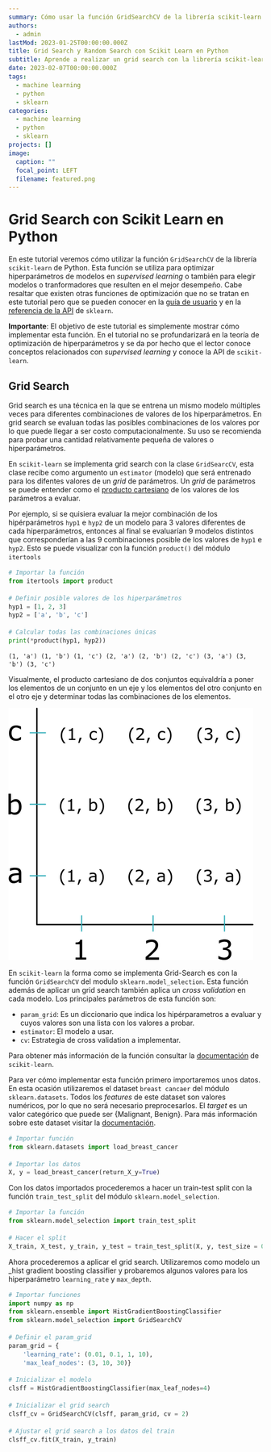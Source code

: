 ```yaml
---
summary: Cómo usar la función GridSearchCV de la librería scikit-learn.
authors:
  - admin
lastMod: 2023-01-25T00:00:00.000Z
title: Grid Search y Random Search con Scikit Learn en Python
subtitle: Aprende a realizar un grid search con la librería scikit-learn.
date: 2023-02-07T00:00:00.000Z
tags:
  - machine learning
  - python
  - sklearn
categories:
  - machine learning
  - python
  - sklearn
projects: []
image:
  caption: ""
  focal_point: LEFT
  filename: featured.png
---
```


# Grid Search con Scikit Learn en Python

En este tutorial veremos cómo utilizar la función `GridSearchCV` de la librería `scikit-learn` de Python. Esta función se utiliza para optimizar hiperparámetros de modelos en _supervised learning_ o también para elegir modelos o tranformadores que resulten en el mejor desempeño. Cabe resaltar que existen otras funciones de optimización que no se tratan en este tutorial pero que se pueden conocer en la [guía de usuario](https://scikit-learn.org/stable/modules/classes.html#hyper-parameter-optimizers) y en la [referencia de la API](https://scikit-learn.org/stable/modules/classes.html#hyper-parameter-optimizers) de `sklearn`.

**Importante**: El objetivo de este tutorial es simplemente mostrar cómo implementar esta función. En el tutorial no se profundarizará en la teoría de optimización de hiperparámetros y se da por hecho que el lector conoce conceptos relacionados con _supervised learning_ y conoce la API de `scikit-learn`.

## Grid Search

Grid search es una técnica en la que se entrena un mismo modelo múltiples veces para diferentes combinaciones de valores de los hiperparámetros. En grid search se evaluan todas las posibles combinaciones de los valores por lo que puede llegar a ser costo computacionalmente. Su uso se recomienda para probar una cantidad relativamente pequeña de valores o hiperparámetros.

En `scikit-learn` se implementa grid search con la clase `GridSearcCV`, esta clase recibe como argumento un `estimator` (modelo) que será entrenado para los difentes valores de un _grid_ de parámetros. Un _grid_ de parámetros se puede entender como el [producto cartesiano](https://es.wikipedia.org/wiki/Producto_cartesiano) de los valores de los parámetros a evaluar. 

Por ejemplo, si se quisiera evaluar la mejor combinación de los hipérparámetros `hyp1` e `hyp2` de un modelo para 3 valores diferentes de cada hiperparámetros, entonces al final se evaluarían 9 modelos distintos que corresponderían a las 9 combinaciones posible de los valores de `hyp1` e `hyp2`. Esto se puede visualizar con la función `product()` del módulo `itertools`


```python
# Importar la función
from itertools import product

# Definir posible valores de los hiperparámetros
hyp1 = [1, 2, 3]
hyp2 = ['a', 'b', 'c']

# Calcular todas las combinaciones únicas
print(*product(hyp1, hyp2))
```

    (1, 'a') (1, 'b') (1, 'c') (2, 'a') (2, 'b') (2, 'c') (3, 'a') (3, 'b') (3, 'c')


Visualmente, el producto cartesiano de dos conjuntos equivaldría a poner los elementos de un conjunto en un eje y los elementos del otro conjunto en el otro eje y determinar todas las combinaciones de los elementos.

![png](featured.png)


En `scikit-learn` la forma como se implementa Grid-Search es con la función `GridSearchCV` del modulo `sklearn.model_selection`. Esta función además de aplicar un grid search también aplica un _cross validation_ en cada modelo. Los principales parámetros de esta función son:
- `param_grid`: Es un diccionario que indica los hipérparametros a evaluar y cuyos valores son una lista con los valores a probar.
- `estimator`: El modelo a usar.
- `cv`: Estrategia de cross validation a implementar.

Para obtener más información de la función consultar la [documentación](https://scikit-learn.org/stable/modules/generated/sklearn.model_selection.GridSearchCV.html#sklearn-model-selection-gridsearchcv) de `scikit-learn`.


Para ver cómo implementar esta función primero importaremos unos datos. En esta ocasión utilizaremos el dataset `breast cancaer` del módulo `sklearn.datasets`. Todos los _features_ de este dataset son valores numéricos, por lo que no será necesario preprocesarlos. El _target_ es un valor categórico que puede ser {Malignant, Benign}. Para más información sobre este dataset visitar la [documentación](https://scikit-learn.org/stable/datasets/toy_dataset.html#breast-cancer-wisconsin-diagnostic-dataset).



```python
# Importar función
from sklearn.datasets import load_breast_cancer

# Importar los datos
X, y = load_breast_cancer(return_X_y=True)
```

Con los datos importados procederemos a hacer un train-test split con la función `train_test_split` del módulo `sklearn.model_selection`.


```python
# Importar la función
from sklearn.model_selection import train_test_split

# Hacer el split
X_train, X_test, y_train, y_test = train_test_split(X, y, test_size = 0.3)
```

Ahora procederemos a aplicar el grid search. Utilizaremos como modelo un _hist gradient boosting classifier y probaremos algunos valores para los hiperparámetro `learning_rate` y `max_depth`.


```python
# Importar funciones
import numpy as np
from sklearn.ensemble import HistGradientBoostingClassifier
from sklearn.model_selection import GridSearchCV

# Definir el param_grid
param_grid = {
    'learning_rate': (0.01, 0.1, 1, 10),
    'max_leaf_nodes': (3, 10, 30)}

# Inicializar el modelo
clsff = HistGradientBoostingClassifier(max_leaf_nodes=4)

# Inicializar el grid search
clsff_cv = GridSearchCV(clsff, param_grid, cv = 2)

# Ajustar el grid search a los datos del train
clsff_cv.fit(X_train, y_train)
```




<style>#sk-container-id-2 {color: black;background-color: white;}#sk-container-id-2 pre{padding: 0;}#sk-container-id-2 div.sk-toggleable {background-color: white;}#sk-container-id-2 label.sk-toggleable__label {cursor: pointer;display: block;width: 100%;margin-bottom: 0;padding: 0.3em;box-sizing: border-box;text-align: center;}#sk-container-id-2 label.sk-toggleable__label-arrow:before {content: "▸";float: left;margin-right: 0.25em;color: #696969;}#sk-container-id-2 label.sk-toggleable__label-arrow:hover:before {color: black;}#sk-container-id-2 div.sk-estimator:hover label.sk-toggleable__label-arrow:before {color: black;}#sk-container-id-2 div.sk-toggleable__content {max-height: 0;max-width: 0;overflow: hidden;text-align: left;background-color: #f0f8ff;}#sk-container-id-2 div.sk-toggleable__content pre {margin: 0.2em;color: black;border-radius: 0.25em;background-color: #f0f8ff;}#sk-container-id-2 input.sk-toggleable__control:checked~div.sk-toggleable__content {max-height: 200px;max-width: 100%;overflow: auto;}#sk-container-id-2 input.sk-toggleable__control:checked~label.sk-toggleable__label-arrow:before {content: "▾";}#sk-container-id-2 div.sk-estimator input.sk-toggleable__control:checked~label.sk-toggleable__label {background-color: #d4ebff;}#sk-container-id-2 div.sk-label input.sk-toggleable__control:checked~label.sk-toggleable__label {background-color: #d4ebff;}#sk-container-id-2 input.sk-hidden--visually {border: 0;clip: rect(1px 1px 1px 1px);clip: rect(1px, 1px, 1px, 1px);height: 1px;margin: -1px;overflow: hidden;padding: 0;position: absolute;width: 1px;}#sk-container-id-2 div.sk-estimator {font-family: monospace;background-color: #f0f8ff;border: 1px dotted black;border-radius: 0.25em;box-sizing: border-box;margin-bottom: 0.5em;}#sk-container-id-2 div.sk-estimator:hover {background-color: #d4ebff;}#sk-container-id-2 div.sk-parallel-item::after {content: "";width: 100%;border-bottom: 1px solid gray;flex-grow: 1;}#sk-container-id-2 div.sk-label:hover label.sk-toggleable__label {background-color: #d4ebff;}#sk-container-id-2 div.sk-serial::before {content: "";position: absolute;border-left: 1px solid gray;box-sizing: border-box;top: 0;bottom: 0;left: 50%;z-index: 0;}#sk-container-id-2 div.sk-serial {display: flex;flex-direction: column;align-items: center;background-color: white;padding-right: 0.2em;padding-left: 0.2em;position: relative;}#sk-container-id-2 div.sk-item {position: relative;z-index: 1;}#sk-container-id-2 div.sk-parallel {display: flex;align-items: stretch;justify-content: center;background-color: white;position: relative;}#sk-container-id-2 div.sk-item::before, #sk-container-id-2 div.sk-parallel-item::before {content: "";position: absolute;border-left: 1px solid gray;box-sizing: border-box;top: 0;bottom: 0;left: 50%;z-index: -1;}#sk-container-id-2 div.sk-parallel-item {display: flex;flex-direction: column;z-index: 1;position: relative;background-color: white;}#sk-container-id-2 div.sk-parallel-item:first-child::after {align-self: flex-end;width: 50%;}#sk-container-id-2 div.sk-parallel-item:last-child::after {align-self: flex-start;width: 50%;}#sk-container-id-2 div.sk-parallel-item:only-child::after {width: 0;}#sk-container-id-2 div.sk-dashed-wrapped {border: 1px dashed gray;margin: 0 0.4em 0.5em 0.4em;box-sizing: border-box;padding-bottom: 0.4em;background-color: white;}#sk-container-id-2 div.sk-label label {font-family: monospace;font-weight: bold;display: inline-block;line-height: 1.2em;}#sk-container-id-2 div.sk-label-container {text-align: center;}#sk-container-id-2 div.sk-container {/* jupyter's `normalize.less` sets `[hidden] { display: none; }` but bootstrap.min.css set `[hidden] { display: none !important; }` so we also need the `!important` here to be able to override the default hidden behavior on the sphinx rendered scikit-learn.org. See: https://github.com/scikit-learn/scikit-learn/issues/21755 */display: inline-block !important;position: relative;}#sk-container-id-2 div.sk-text-repr-fallback {display: none;}</style><div id="sk-container-id-2" class="sk-top-container"><div class="sk-text-repr-fallback"><pre>GridSearchCV(cv=2, estimator=HistGradientBoostingClassifier(max_leaf_nodes=4),
             param_grid={&#x27;learning_rate&#x27;: (0.01, 0.1, 1, 10),
                         &#x27;max_leaf_nodes&#x27;: (3, 10, 30)})</pre><b>In a Jupyter environment, please rerun this cell to show the HTML representation or trust the notebook. <br />On GitHub, the HTML representation is unable to render, please try loading this page with nbviewer.org.</b></div><div class="sk-container" hidden><div class="sk-item sk-dashed-wrapped"><div class="sk-label-container"><div class="sk-label sk-toggleable"><input class="sk-toggleable__control sk-hidden--visually" id="sk-estimator-id-4" type="checkbox" ><label for="sk-estimator-id-4" class="sk-toggleable__label sk-toggleable__label-arrow">GridSearchCV</label><div class="sk-toggleable__content"><pre>GridSearchCV(cv=2, estimator=HistGradientBoostingClassifier(max_leaf_nodes=4),
             param_grid={&#x27;learning_rate&#x27;: (0.01, 0.1, 1, 10),
                         &#x27;max_leaf_nodes&#x27;: (3, 10, 30)})</pre></div></div></div><div class="sk-parallel"><div class="sk-parallel-item"><div class="sk-item"><div class="sk-label-container"><div class="sk-label sk-toggleable"><input class="sk-toggleable__control sk-hidden--visually" id="sk-estimator-id-5" type="checkbox" ><label for="sk-estimator-id-5" class="sk-toggleable__label sk-toggleable__label-arrow">estimator: HistGradientBoostingClassifier</label><div class="sk-toggleable__content"><pre>HistGradientBoostingClassifier(max_leaf_nodes=4)</pre></div></div></div><div class="sk-serial"><div class="sk-item"><div class="sk-estimator sk-toggleable"><input class="sk-toggleable__control sk-hidden--visually" id="sk-estimator-id-6" type="checkbox" ><label for="sk-estimator-id-6" class="sk-toggleable__label sk-toggleable__label-arrow">HistGradientBoostingClassifier</label><div class="sk-toggleable__content"><pre>HistGradientBoostingClassifier(max_leaf_nodes=4)</pre></div></div></div></div></div></div></div></div></div></div>



Con el modelo entrenado podemos recuperar información sobre la combinación de valores de los hipérparámetros que tuvieron el mejor desempeño, para ello podemos utilizar los atributos `GridSearchCV.best_params_` y `GridSearchCV.best_score_`.


```python
# Imprimir la combinación con mejor desempeño
print(f"Mejores hiperparámetros: {reg_cv.best_params_}")


# Imprimir el mejor score obtenido
print(f"Mejor score: {reg_cv.best_score_}")
```

    Mejores hiperparámetros: {'learning_rate': 1, 'max_leaf_nodes': 3}
    Mejor score: 0.964824120603015


También es posible acceder al mejor modelo y utilizar este modelo para hacer predicciones en datos nuevos. En este ejemplo utilizaremos el modelo retornado por el atributo `GridSearchCV.best_estimator_` para evaluar el test set


```python
# Recuperar el mejor modelo
best_model = reg_cv.best_estimator_

# Calcular el score en el test set
test_score = best_model.score(X_test, y_test)

# Imprimir el score
print(f"Test score: {test_score:.3f}")
```

    Test score: 0.988


Además es posible acceder a los resultados de todos los cross validation hechos para cada combinación de valores de los hiperparámetros con el atributo `GridSearchCV.cv_results_`. Este atributo retorna un diccionario. Para manipular mejor esta información la convertiremos a un `DataFrame` de la librería `pandas`.


```python
import pandas as pd

cv_result_df = pd.DataFrame(reg_cv.cv_results_)

print(cv_result_df.info())
```

    <class 'pandas.core.frame.DataFrame'>
    RangeIndex: 12 entries, 0 to 11
    Data columns (total 12 columns):
     #   Column                Non-Null Count  Dtype  
    ---  ------                --------------  -----  
     0   mean_fit_time         12 non-null     float64
     1   std_fit_time          12 non-null     float64
     2   mean_score_time       12 non-null     float64
     3   std_score_time        12 non-null     float64
     4   param_learning_rate   12 non-null     object 
     5   param_max_leaf_nodes  12 non-null     object 
     6   params                12 non-null     object 
     7   split0_test_score     12 non-null     float64
     8   split1_test_score     12 non-null     float64
     9   mean_test_score       12 non-null     float64
     10  std_test_score        12 non-null     float64
     11  rank_test_score       12 non-null     int32  
    dtypes: float64(8), int32(1), object(3)
    memory usage: 1.2+ KB
    None


Podría ser interesante visualizar un mapa de calor del `mean_test_score` para cada combinación de valores de `learning_rate` y `max_leaf_nodes`. Para ellos seleccionaremos las columnas correspondientes, le daremos el formato correcto y lo graficaremos con la función `seaborn.heatmap()`. Para más información sobre los mapas de calor se puede visitar este [post](https://angelizaldi.me/post/seaborn-heatmap/).


```python
# Seleccionar las columnas
my_df = cv_result_df[["param_learning_rate", "param_max_leaf_nodes", "mean_test_score"]].copy()

# Renombrar columnas
my_df.rename({"param_learning_rate": "learning_rate", "param_max_leaf_nodes": "max_leaf_nodes"}, 
             inplace=True,
             axis=1)

# Convertir a pivot
data_heatmap = my_df.pivot("learning_rate", "max_leaf_nodes", "mean_test_score")

# Imprimir
display(data_heatmap)
```

| max_leaf_nodes | 3     | 10    | 30    |
|:---------------|:-----:|:-----:|:------:|
| learning_rate  |       |       |       |
| 0.01           | 0.922 | 0.925 | 0.925 |
| 0.1            | 0.957 | 0.959 | 0.959 |
| 1.0            | 0.965 | 0.952 | 0.952 |
| 10.0           | 0.907 | 0.289 | 0.289 |


Con los datos listos podemos proceder a graficar el mapa de calor


```python
# Importar módulo
import seaborn as sns

# Establecer el tamaño de la gráfica
sns.set(rc={'figure.figsize':(8, 6)})

# Graficar mapa de calor
ax = sns.heatmap(data_heatmap,
            # Paleta de colores
            cmap="YlGnBu",
            # Valor máximo de la barra de color
            vmax=1,
            # Valor mínimo de la barra de color
            vmin=.85,
            # Para indicar que imprima el valor de cada celda
            annot=True)

# Agregar un título a la gráfica
_ = ax.set_title("mean_test_score para el grid de parámetros", size=15)
```

![png](heatmap.png)

Como se puede observar en general los mejores desempeños se dan cuando `leargning_rate` es 1.0 o 0.1, independientemente del valor de `max_leaf_nodes`.
